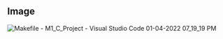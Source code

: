 ## Image

![Makefile - M1_C_Project - Visual Studio Code 01-04-2022 07_19_19 PM](https://user-images.githubusercontent.com/101034066/161423066-ba55c224-9347-4203-abd8-2f7d3c2650e4.png)

